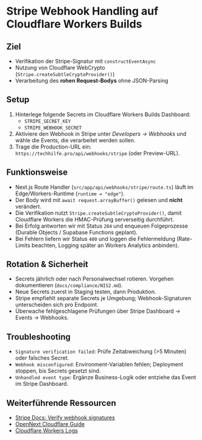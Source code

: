 # Stripe Webhook Handling auf Cloudflare Workers Builds

## Ziel
- Verifikation der Stripe-Signatur mit `constructEventAsync`
- Nutzung von Cloudflare WebCrypto (`Stripe.createSubtleCryptoProvider()`)
- Verarbeitung des **rohen Request-Bodys** ohne JSON-Parsing

## Setup
1. Hinterlege folgende Secrets im Cloudflare Workers Builds Dashboard:
   - `STRIPE_SECRET_KEY`
   - `STRIPE_WEBHOOK_SECRET`
2. Aktiviere den Webhook in Stripe unter *Developers → Webhooks* und wähle die Events, die verarbeitet werden sollen.
3. Trage die Production-URL ein: `https://techhilfe.pro/api/webhooks/stripe` (oder Preview-URL).

## Funktionsweise
- Next.js Route Handler (`src/app/api/webhooks/stripe/route.ts`) läuft im Edge/Workers-Runtime (`runtime = "edge"`).
- Der Body wird mit `await request.arrayBuffer()` gelesen und **nicht** verändert.
- Die Verifikation nutzt `Stripe.createSubtleCryptoProvider()`, damit Cloudflare Workers die HMAC-Prüfung serverseitig durchführt.
- Bei Erfolg antworten wir mit Status `204` und enqueuen Folgeprozesse (Durable Objects / Supabase Functions geplant).
- Bei Fehlern liefern wir Status `400` und loggen die Fehlermeldung (Rate-Limits beachten, Logging später an Workers Analytics anbinden).

## Rotation & Sicherheit
- Secrets jährlich oder nach Personalwechsel rotieren. Vorgehen dokumentieren (`docs/compliance/NIS2.md`).
- Neue Secrets zuerst in Staging testen, dann Produktion.
- Stripe empfiehlt separate Secrets je Umgebung; Webhook-Signaturen unterscheiden sich pro Endpoint.
- Überwache fehlgeschlagene Prüfungen über Stripe Dashboard → Events → Webhooks.

## Troubleshooting
- `Signature verification failed`: Prüfe Zeitabweichung (>5 Minuten) oder falsches Secret.
- `Webhook misconfigured`: Environment-Variablen fehlen; Deployment stoppen, bis Secrets gesetzt sind.
- `Unhandled event type`: Ergänze Business-Logik oder entziehe das Event im Stripe Dashboard.

## Weiterführende Ressourcen
- [Stripe Docs: Verify webhook signatures](https://docs.stripe.com/webhooks/signatures)
- [OpenNext Cloudflare Guide](https://opennext.js.org/cloudflare/get-started)
- [Cloudflare Workers Logs](https://developers.cloudflare.com/workers/observability/logs/)
